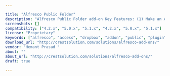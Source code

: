 ```yaml
---

title: "Alfresco Public Folder"
description: "Alfresco Public Folder add-on Key Features: (1) Make an Alfresco Folder publicly accessible via unique URL without any login requirement. Easy to share contents with guest users / external users with download only access. (2) Auto-expiry of public access: Users can set the Public URL expiry date to remove guest access automatically on given date. (3) Control access of public folder feature to specific users or groups only. (4) Eliminates the need to duplicate files into your Dropbox, Google Drive or SkyDrive folders, share bulk files directly from your Alfresco server in secure way."
screenshots: []
compatibility: ["4.2.x", "5.0.x", "5.1.x", "4.2.x", "5.0.x", "5.1.x"]
license: "Proprietary"
keywords: ["alfresco", "access", "dropbox", "addon", "public", "plugin", "community", "folder", "make"]
download_url: "http://crestsolution.com/solutions/alfresco-add-ons/"
vendor: "Hemant Prasad ‌"
about: ""
about_url: "http://crestsolution.com/solutions/alfresco-add-ons/"
draft: true

---
```

